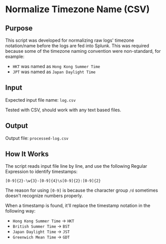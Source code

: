 # Normalize Timezone Name (CSV)

## Purpose

This script was developed for normalizing raw logs' timezone notation/name before the logs are fed into Splunk.
This was required because some of the timezone naming convention were non-standard, for example:

- `HKT` was named as `Hong Kong Summer Time`
- `JPT` was named as `Japan Daylight Time`

## Input

Expected input file name: `log.csv`

Tested with CSV, should work with any text based files.

## Output

Output file: `processed-log.csv`

## How It Works

The script reads input file line by line, and use the following Regular Expression to identify timestamps:

`[0-9]{2}-\w{3}-[0-9]{4}\s[0-9]{2}:[0-9]{2}`

The reason for using `[0-9]` is because the character group `/d` sometimes doesn't recognize numbers properly.

When a timestamp is found, it'll replace the timestamp notation in the following way:

- `Hong Kong Summer Time` -> `HKT`
- `British Summer Time` -> `BST`
- `Japan Daylight Time` -> `JST`
- `Greenwich Mean Time` -> `GDT`
